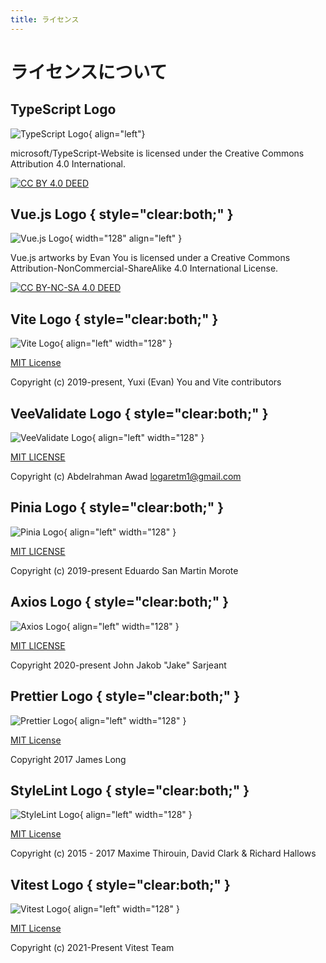 ```yaml
---
title: ライセンス
---
```


# ライセンスについて

## TypeScript Logo

![TypeScript Logo](../images/about-maris/ts-logo-128.svg){ align="left"}

microsoft/TypeScript-Website is licensed under the Creative Commons Attribution 4.0 International.

[![CC BY 4.0 DEED](../images/about-maris/cc-by.svg)](https://creativecommons.org/licenses/by/4.0/)

## Vue.js Logo { style="clear:both;" }

![Vue.js Logo](../images/about-maris/vuejs-logo.svg){ width="128" align="left" }

Vue.js artworks by Evan You is licensed under a Creative Commons Attribution-NonCommercial-ShareAlike 4.0 International License.

[![CC BY-NC-SA 4.0 DEED](../images/about-maris/by-nc-sa.eu.svg)](https://creativecommons.org/licenses/by-nc-sa/4.0/)

## Vite Logo { style="clear:both;" }

![Vite Logo](../images/about-maris/vite-logo.svg){ align="left" width="128" }

[MIT License](https://github.com/vitejs/vite/blob/main/LICENSE)

Copyright (c) 2019-present, Yuxi (Evan) You and Vite contributors

## VeeValidate Logo { style="clear:both;" }

![VeeValidate Logo](../images/about-maris/veevalidate-logo.png){ align="left" width="128" }

[MIT LICENSE](https://github.com/logaretm/vee-validate/blob/main/LICENSE)

Copyright (c) Abdelrahman Awad logaretm1@gmail.com

## Pinia Logo { style="clear:both;" }

![Pinia Logo](../images/about-maris/pinia-logo.svg){ align="left" width="128" }

[MIT LICENSE](https://github.com/vuejs/pinia/blob/v2/LICENSE)

Copyright (c) 2019-present Eduardo San Martin Morote

## Axios Logo { style="clear:both;" }

![Axios Logo](../images/about-maris/axios-logo.png){ align="left" width="128" }

[MIT LICENSE](https://github.com/axios/axios-docs/blob/master/LICENSE)

Copyright 2020-present John Jakob "Jake" Sarjeant

## Prettier Logo { style="clear:both;" }

![Prettier Logo](../images/about-maris/prettier-logo.png){ align="left" width="128" }

[MIT License](https://github.com/prettier/prettier-logo/blob/master/LICENSE)

Copyright 2017 James Long

## StyleLint Logo { style="clear:both;" }

![StyleLint Logo](../images/about-maris/stylelint-logo.png){ align="left" width="128" }

[MIT License](https://github.com/stylelint/stylelint.io/blob/main/LICENSE)

Copyright (c) 2015 - 2017 Maxime Thirouin, David Clark & Richard Hallows

## Vitest Logo { style="clear:both;" }

![Vitest Logo](../images/about-maris/vitest-logo.svg){ align="left" width="128" }

[MIT License](https://github.com/vitest-dev/vitest/blob/main/LICENSE)

Copyright (c) 2021-Present Vitest Team
